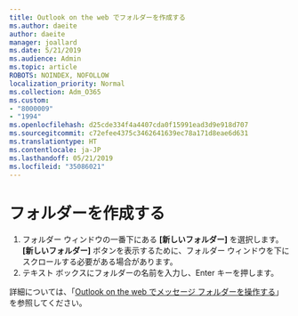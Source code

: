```yaml
---
title: Outlook on the web でフォルダーを作成する
ms.author: daeite
author: daeite
manager: joallard
ms.date: 5/21/2019
ms.audience: Admin
ms.topic: article
ROBOTS: NOINDEX, NOFOLLOW
localization_priority: Normal
ms.collection: Adm_O365
ms.custom:
- "8000009"
- "1994"
ms.openlocfilehash: d25cde334f4a4407cda0f15991ead3d9e918d707
ms.sourcegitcommit: c72efee4375c3462641639ec78a171d8eae6d631
ms.translationtype: HT
ms.contentlocale: ja-JP
ms.lasthandoff: 05/21/2019
ms.locfileid: "35086021"
---
```

# <a name="create-a-folder"></a>フォルダーを作成する

1. フォルダー ウィンドウの一番下にある **[新しいフォルダー]** を選択します。 **[新しいフォルダー]** ボタンを表示するために、フォルダー ウィンドウを下にスクロールする必要がある場合があります。
1. テキスト ボックスにフォルダーの名前を入力し、Enter キーを押します。

詳細については、「[Outlook on the web でメッセージ フォルダーを操作する](https://support.office.com/article/ae0f10d6-54e7-4f29-acd3-78cdc3fdcb9f)」を参照してください。